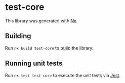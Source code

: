 # test-core

This library was generated with [Nx](https://nx.dev).

## Building

Run `nx build test-core` to build the library.

## Running unit tests

Run `nx test test-core` to execute the unit tests via [Jest](https://jestjs.io).
